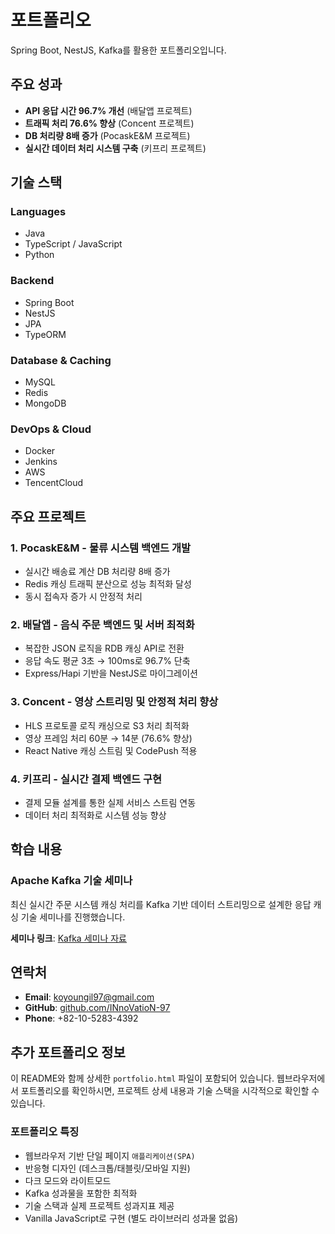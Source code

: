 # 포트폴리오

Spring Boot, NestJS, Kafka를 활용한 포트폴리오입니다.

## 주요 성과

-   **API 응답 시간 96.7% 개선** (배달앱 프로젝트)
-   **트래픽 처리 76.6% 향상** (Concent 프로젝트)
-   **DB 처리량 8배 증가** (PocaskE&M 프로젝트)
-   **실시간 데이터 처리 시스템 구축** (키프리 프로젝트)

## 기술 스택

### Languages

-   Java
-   TypeScript / JavaScript
-   Python

### Backend

-   Spring Boot
-   NestJS
-   JPA
-   TypeORM

### Database & Caching

-   MySQL
-   Redis
-   MongoDB

### DevOps & Cloud

-   Docker
-   Jenkins
-   AWS
-   TencentCloud

## 주요 프로젝트

### 1. PocaskE&M - 물류 시스템 백엔드 개발

-   실시간 배송료 계산 DB 처리량 8배 증가
-   Redis 캐싱 트래픽 분산으로 성능 최적화 달성
-   동시 접속자 증가 시 안정적 처리

### 2. 배달앱 - 음식 주문 백엔드 및 서버 최적화

-   복잡한 JSON 로직을 RDB 캐싱 API로 전환
-   응답 속도 평균 3초 → 100ms로 96.7% 단축
-   Express/Hapi 기반을 NestJS로 마이그레이션

### 3. Concent - 영상 스트리밍 및 안정적 처리 향상

-   HLS 프로토콜 로직 캐싱으로 S3 처리 최적화
-   영상 프레임 처리 60분 → 14분 (76.6% 향상)
-   React Native 캐싱 스트림 및 CodePush 적용

### 4. 키프리 - 실시간 결제 백엔드 구현

-   결제 모듈 설계를 통한 실제 서비스 스트림 연동
-   데이터 처리 최적화로 시스템 성능 향상

## 학습 내용

### Apache Kafka 기술 세미나

최신 실시간 주문 시스템 캐싱 처리를 Kafka 기반 데이터 스트리밍으로 설계한 응답 캐싱 기술 세미나를 진행했습니다.

**세미나 링크**: [Kafka 세미나 자료](https://innovation-97.github.io/study/seminar/apacheKafka/kafka-ppt.html)

## 연락처

-   **Email**: koyoungil97@gmail.com
-   **GitHub**: [github.com/INnoVatioN-97](https://github.com/INnoVatioN-97)
-   **Phone**: +82-10-5283-4392

## 추가 포트폴리오 정보

이 README와 함께 상세한 `portfolio.html` 파일이 포함되어 있습니다. 웹브라우저에서 포트폴리오를 확인하시면, 프로젝트 상세 내용과 기술 스택을 시각적으로 확인할 수 있습니다.

### 포트폴리오 특징

-   웹브라우저 기반 단일 페이지 `애플리케이션(SPA)`
-   반응형 디자인 (데스크톱/태블릿/모바일 지원)
-   다크 모드와 라이트모드
-   Kafka 성과물을 포함한 최적화
-   기술 스택과 실제 프로젝트 성과지표 제공
-   Vanilla JavaScript로 구현 (별도 라이브러리 성과물 없음)
